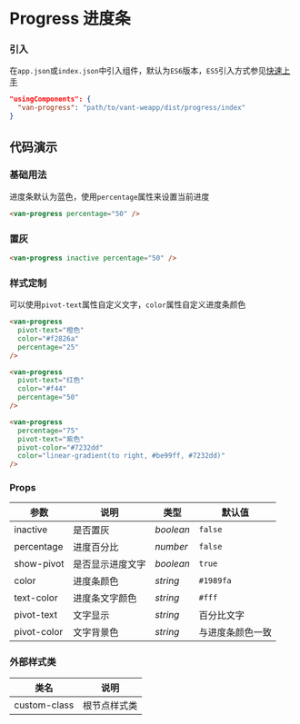 # Progress 进度条

### 引入
在`app.json`或`index.json`中引入组件，默认为`ES6`版本，`ES5`引入方式参见[快速上手](#/quickstart)

```json
"usingComponents": {
  "van-progress": "path/to/vant-weapp/dist/progress/index"
}
```

## 代码演示

### 基础用法

进度条默认为蓝色，使用`percentage`属性来设置当前进度

```html
<van-progress percentage="50" />
```


### 置灰

```html
<van-progress inactive percentage="50" />
```

### 样式定制

可以使用`pivot-text`属性自定义文字，`color`属性自定义进度条颜色

```html
<van-progress
  pivot-text="橙色"
  color="#f2826a"
  percentage="25"
/>

<van-progress
  pivot-text="红色"
  color="#f44"
  percentage="50"
/>

<van-progress
  percentage="75"
  pivot-text="紫色"
  pivot-color="#7232dd"
  color="linear-gradient(to right, #be99ff, #7232dd)"
/>
```

### Props

| 参数 | 说明 | 类型 | 默认值 |
|-----------|-----------|-----------|-------------|
| inactive | 是否置灰 | *boolean* | `false` |
| percentage | 进度百分比 | *number* | `false` |
| show-pivot | 是否显示进度文字 | *boolean* | `true` |
| color | 进度条颜色 | *string* | `#1989fa` |
| text-color | 进度条文字颜色 | *string* | `#fff` |
| pivot-text | 文字显示 | *string* | 百分比文字 |
| pivot-color | 文字背景色 | *string* | 与进度条颜色一致 |

### 外部样式类

| 类名 | 说明 |
|-----------|-----------|
| custom-class | 根节点样式类 |
